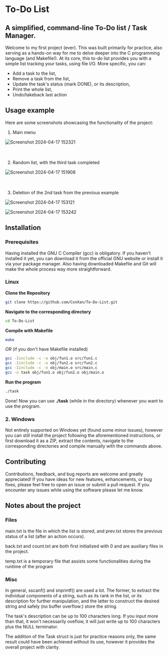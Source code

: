 # To-Do List

## A simplified, command-line To-Do list / Task Manager.

Welcome to my first project (ever). This was built primarily for practice, also serving as a hands-on way for me to delve deeper into the C programming language (and Makefile!). 
At its core, this to-do list provides you with a simple list tracking your tasks, using file I/O.
More specific, you can:

* Add a task to the list,
* Remove a task from the list,
* Update the task's status (mark DONE), or its description,
* Print the whole list,
* Undo/takeback last action

## Usage example

Here are some screenshots showcasing the functionality of the project:

1. Main menu

![Screenshot 2024-04-17 152321](https://github.com/ConXan/To-Do-List/assets/146641298/c477807e-7ad1-4fde-9c93-79b47c024402)

 ㅤ

2. Random list, with the third task completed

![Screenshot 2024-04-17 151908](https://github.com/ConXan/To-Do-List/assets/146641298/23145d9f-39f5-4dce-9bd9-da179bdafe4f)

ㅤ

3. Deletion of the 2nd task from the previous example

![Screenshot 2024-04-17 153121](https://github.com/ConXan/To-Do-List/assets/146641298/a97ee101-7d01-4483-807c-b892a1f41d8f)

![Screenshot 2024-04-17 153242](https://github.com/ConXan/To-Do-List/assets/146641298/68709d88-3258-41a2-89c7-dc04d947a202)

## Installation

### Prerequisites

Having installed the GNU C Compiler (gcc) is obligatory. If you haven't installed it yet, you can download it from the official GNU website or install it via your package manager.
Also having downloaded Makefile and Git will make the whole process way more straightforward.

### Linux 

**Clone the Repository**
```bash
git clone https://github.com/ConXan/To-Do-List.git
```

**Navigate to the corresponding directory**
```bash
cd To-Do-List
```

**Compile with Makefile**
```bash
make
```

*OR* (if you don't have Makefile installed)
```bash
gcc -Iinclude -c -o obj/fun1.o src/fun1.c
gcc -Iinclude -c -o obj/fun2.o src/fun2.c
gcc -Iinclude -c -o obj/main.o src/main.c
gcc -o task obj/fun1.o obj/fun2.o obj/main.o
```
**Run the program**
```bash
./task
```
Done! Now you can use **./task** (while in the directory) whenever you want to use the program.

### 2. Windows
Not entirely supported on Windows yet (found some minor issues), however you can still install the project following the aforementioned instructions, or first download it as a ZIP, extract the contents, navigate to the corresponding directories and compile manually with the commands above. 

## Contributing

Contributions, feedback, and bug reports are welcome and greatly appreciated! If you have ideas for new features, enhancements, or bug fixes, please feel free to open an issue or submit a pull request.
If you encounter any issues while using the software please let me know.

## Notes about the project 

### Files
main.txt is the file in which the list is stored, and prev.txt stores the previous status of a list (after an action occurs). 

back.txt and count.txt are both first initialized with 0 and are auxiliary files in the project. 

temp.txt is a temporary file that assists some functionalities during the runtime of the program 

### Misc
In general, sscanf() and snprintf() are used a lot.
The former, to extract the individual components of a string, such as its rank in the list, or its description for further manipulation, and the latter to construct the desired string and safely (no buffer overflow:) store the string.

The task's description can be up to 100 characters long. If you input more than that, it won't necessarily oveflow, it will just write up to 100 characters plus the NULL terminator.

The addition of the Task struct is just for practice reasons only, the same result could have been achieved without its use, however it provides the overall project with clarity.
